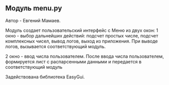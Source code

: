 ## Модуль menu.py
Автор - Евгений Мамаев.

Модуль создает пользовательский интерфейс с Меню из двух окон:
1 окно - выбор дальнейших действий: подсчет простых числе, подсчет комплексных чисел, вывод логов, выход из приложения.
При выводе логов, вызывается соответствующий модуль.

2 окно - ввод числа пользователем.
После ввода числа пользователем, формируется лист с распарсенными данными и передается в соответствующий модуль

Задействована библиотека EasyGui.
